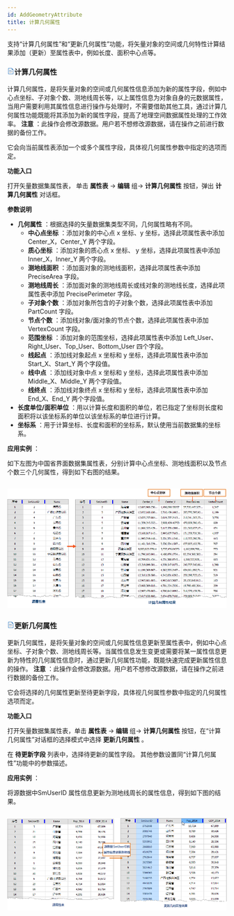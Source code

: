```yaml
---
id: AddGeometryAttribute
title: 计算几何属性
---
```

支持“计算几何属性”和“更新几何属性”功能，将矢量对象的空间或几何特性计算结果添加（更新）至属性表中，例如长度、面积中心点等。

### ![](../../img/read.gif)计算几何属性

计算几何属性，是将矢量对象的空间或几何属性信息添加为新的属性字段，例如中心点坐标、子对象个数、测地线周长等，以上属性信息为对象自身的元数据属性，当用户需要利用其属性信息进行操作与处理时，不需要借助其他工具，通过计算几何属性功能既能将其添加为新的属性字段，提高了地理空间数据属性处理的工作效率。
**注意** ：此操作会修改源数据。用户若不想修改源数据，请在操作之前进行数据的备份工作。

它会向当前属性表添加一个或多个属性字段，具体视几何属性参数中指定的选项而定。

**功能入口**

打开矢量数据集属性表， 单击 **属性表** -> **编辑** 组-> **计算几何属性** 按钮，弹出 **计算几何属性** 对话框。

**参数说明**

  * **几何属性** ：根据选择的矢量数据集类型不同，几何属性略有不同。
    * **中心点坐标** ：添加对象的中心点 x 坐标、y 坐标，选择此项属性表中添加 Center_X，Center_Y 两个字段。
    * **质心坐标** ：添加对象的质心点 x 坐标、 y 坐标，选择此项属性表中添加 Inner_X，Inner_Y 两个字段。
    * **测地线面积** ：添加面对象的测地线面积，选择此项属性表中添加 PreciseArea 字段。
    * **测地线周长** ：添加面对象的测地线周长或线对象的测地线长度，选择此项属性表中添加 PrecisePerimeter 字段。
    * **子对象个数** ：添加对象所包含的子对象个数，选择此项属性表中添加 PartCount 字段。
    * **节点个数** ：添加线对象/面对象的节点个数，选择此项属性表中添加 VertexCount 字段。
    * **范围坐标** ：添加对象的范围坐标，选择此项属性表中添加 Left_User、Right_User、Top_User、Bottom_User 四个字段。
    * **线起点** ：添加线对象起点 x 坐标和 y 坐标，选择此项属性表中添加 Start_X、Start_Y 两个字段值。
    * **线中点** ：添加线对象中点 x 坐标和 y 坐标，选择此项属性表中添加 Middle_X、Middle_Y 两个字段值。
    * **线终点** ：添加线对象终点 x 坐标和 y 坐标，选择此项属性表中添加 End_X、End_Y 两个字段值。
  * **长度单位/面积单位** ：用以计算长度和面积的单位，若已指定了坐标则长度和面积将以该坐标系的单位以该坐标系的单位进行计算。
  * **坐标系** ：用于计算坐标、长度和面积的坐标系，默认使用当前数据集的坐标系。

**应用实例** ：

如下左图为中国省界面数据集属性表，分别计算中心点坐标、测地线面积以及节点个数三个几何属性，得到如下右图的结果。

![](img/AddAttributeResult.png)  
---  
  
### ![](../../img/read.gif)更新几何属性

更新几何属性，是将矢量对象的空间或几何属性信息更新至属性表中，例如中心点坐标、子对象个数、测地线周长等。当属性信息发生变更或需要将某一属性信息更新为特性的几何属性信息时，通过更新几何属性功能，既能快速完成更新属性信息的操作。
**注意** ：此操作会修改源数据。用户若不想修改源数据，请在操作之前进行数据的备份工作。

它会将选择的几何属性更新至待更新字段，具体视几何属性参数中指定的几何属性选项而定。

**功能入口**

打开矢量数据集属性表，单击 **属性表** -> **编辑** 组-> **计算几何属性** 按钮，在“计算几何属性”对话框的选择模式中选择
**更新几何属性** 。

在 **待更新字段** 列表中，选择待更新的属性字段。 其他参数设置同“计算几何属性”功能中的参数描述。

**应用实例** ：

将源数据中SmUserID 属性信息更新为测地线周长的属性信息，得到如下图的结果。

![](img/UpdateAttributeResult.png)  
---  
  


